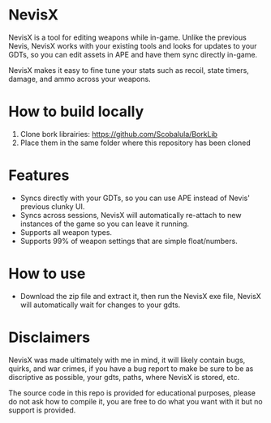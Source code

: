 # NevisX

NevisX is a tool for editing weapons while in-game. Unlike the previous Nevis, NevisX works with your existing tools and looks for updates to your GDTs, so you can edit assets in APE and have them sync directly in-game.

NevisX makes it easy to fine tune your stats such as recoil, state timers, damage, and ammo across your weapons.

# How to build locally

1. Clone bork librairies: https://github.com/Scobalula/BorkLib
2. Place them in the same folder where this repository has been cloned

# Features

* Syncs directly with your GDTs, so you can use APE instead of Nevis' previous clunky UI. 
* Syncs across sessions, NevisX will automatically re-attach to new instances of the game so you can leave it running.
* Supports all weapon types.
* Supports 99% of weapon settings that are simple float/numbers.

# How to use

* Download the zip file and extract it, then run the NevisX exe file, NevisX will automatically wait for changes to your gdts.

# Disclaimers

NevisX was made ultimately with me in mind, it will likely contain bugs, quirks, and war crimes, if you have a bug report to make be sure to be as discriptive as possible, your gdts, paths, where NevisX is stored, etc.

The source code in this repo is provided for educational purposes, please do not ask how to compile it, you are free to do what you want with it but no support is provided.